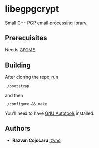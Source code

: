 # libegpgcrypt 

Small C++ PGP email-processing library.

## Prerequisites

Needs [GPGME](https://gnupg.org/software/gpgme/index.html).

## Building 

After cloning the repo, run

```
./bootstrap
```

and then

```
./configure && make
```

You'll need to have [GNU Autotools](https://en.wikipedia.org/wiki/GNU_Autotools)
installed.

## Authors

* **Răzvan Cojocaru** [rzvncj](https://github.com/rzvncj)
